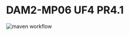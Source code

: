 # DAM2-MP06 UF4 PR4.1 #

![maven workflow](https://github.com/gbiagi/DAM2-MP06-UF04-PR4.1-gbiagi/actions/workflows/maven.yml/badge.svg)

